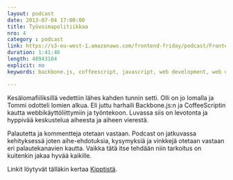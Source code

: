 ```yaml
---
layout: podcast
date: 2013-07-04 17:00:00
title: Työvoimapolitiikkaa
nro: 4
category : podcast
link: https://s3-eu-west-1.amazonaws.com/frontend-friday/podcast/Frontend-Friday-Episode-4.mp3
duration: 1:41:46
length: 48943104
explicit: no
keywords: backbone.js, coffeescript, javascript, web development, web user interfaces, UI, UX

---
```


Kesälomafiiliksillä vedettiin lähes kahden tunnin setti. Olli on jo lomalla ja Tommi odotteli lomien alkua. Eli juttu harhaili Backbone.js:n ja CoffeeScriptin kautta webbikäyttöliittymiin ja työntekoon. Luvassa siis on levotonta ja hyppivää keskustelua aiheesta ja aiheen vierestä.

Palautetta ja kommentteja otetaan vastaan. Podcast on jatkuvassa kehityksessä joten aihe-ehdotuksia, kysymyksiä ja vinkkejä otetaan vastaan eri palautekanavien kautta. Vaikka tätä itse tehdään niin tarkoitus on kuitenkin jakaa hyvää kaikille.

Linkit löytyvät tälläkin kertaa [Kipptistä](https://kippt.com/Glen/frontend-friday-the-list).


